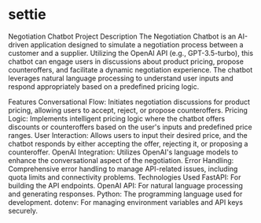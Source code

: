 # settie
Negotiation Chatbot
Project Description
The Negotiation Chatbot is an AI-driven application designed to simulate a negotiation process between a customer and a supplier. Utilizing the OpenAI API (e.g., GPT-3.5-turbo), this chatbot can engage users in discussions about product pricing, propose counteroffers, and facilitate a dynamic negotiation experience. The chatbot leverages natural language processing to understand user inputs and respond appropriately based on a predefined pricing logic.

Features
Conversational Flow: Initiates negotiation discussions for product pricing, allowing users to accept, reject, or propose counteroffers.
Pricing Logic: Implements intelligent pricing logic where the chatbot offers discounts or counteroffers based on the user's inputs and predefined price ranges.
User Interaction: Allows users to input their desired price, and the chatbot responds by either accepting the offer, rejecting it, or proposing a counteroffer.
OpenAI Integration: Utilizes OpenAI's language models to enhance the conversational aspect of the negotiation.
Error Handling: Comprehensive error handling to manage API-related issues, including quota limits and connectivity problems.
Technologies Used
FastAPI: For building the API endpoints.
OpenAI API: For natural language processing and generating responses.
Python: The programming language used for development.
dotenv: For managing environment variables and API keys securely.
